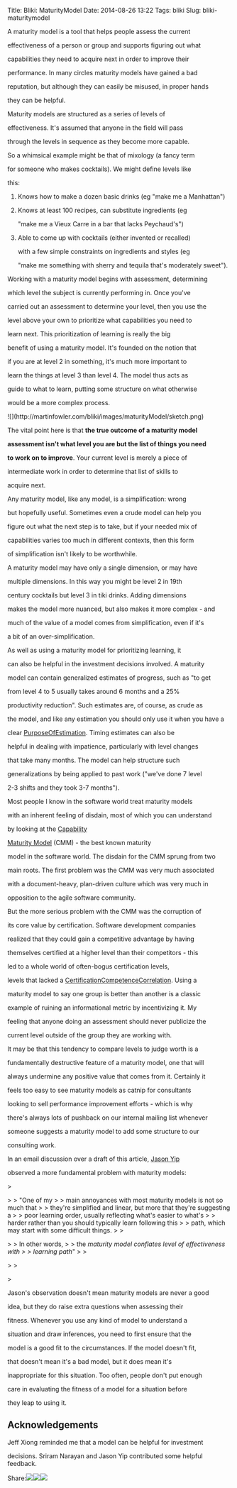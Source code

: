 Title: Bliki: MaturityModel
Date: 2014-08-26 13:22
Tags: bliki
Slug: bliki-maturitymodel

A maturity model is a tool that helps people assess the current

effectiveness of a person or group and supports figuring out what

capabilities they need to acquire next in order to improve their

performance. In many circles maturity models have gained a bad

reputation, but although they can easily be misused, in proper hands

they can be helpful.

</p>

Maturity models are structured as a series of levels of

effectiveness. It's assumed that anyone in the field will pass

through the levels in sequence as they become more capable.

</p>

So a whimsical example might be that of mixology (a fancy term

for someone who makes cocktails). We might define levels like

this:

</p>

1.  Knows how to make a dozen basic drinks (eg "make me a Manhattan")
2.  Knows at least 100 recipes, can substitute ingredients (eg
    </p>
    <p>
    "make me a Vieux Carre in a bar that lacks Peychaud's")
3.  Able to come up with cocktails (either invented or recalled)

    </p>
    with a few simple constraints on ingredients and styles (eg

    <p>
    "make me something with sherry and tequila that's moderately
    sweet").

Working with a maturity model begins with assessment, determining

which level the subject is currently performing in. Once you've

carried out an assessment to determine your level, then you use the

level above your own to prioritize what capabilities you need to

learn next. This prioritization of learning is really the big

benefit of using a maturity model. It's founded on the notion that

if you are at level 2 in something, it's much more important to

learn the things at level 3 than level 4. The model thus acts as

guide to what to learn, putting some structure on what otherwise

would be a more complex process.

</p>
![](http://martinfowler.com/bliki/images/maturityModel/sketch.png)

The vital point here is that <b>the true outcome of a maturity model

assessment isn't what level you are but the list of things you need

to work on to improve</b>. Your current level is merely a piece of

intermediate work in order to determine that list of skills to

acquire next.

</p>

Any maturity model, like any model, is a simplification: wrong

but hopefully useful. Sometimes even a crude model can help you

figure out what the next step is to take, but if your needed mix of

capabilities varies too much in different contexts, then this form

of simplification isn't likely to be worthwhile.

</p>

A maturity model may have only a single dimension, or may have

multiple dimensions. In this way you might be level 2 in 19th

century cocktails but level 3 in tiki drinks. Adding dimensions

makes the model more nuanced, but also makes it more complex - and

much of the value of a model comes from simplification, even if it's

a bit of an over-simplification.

</p>

As well as using a maturity model for prioritizing learning, it

can also be helpful in the investment decisions involved. A maturity

model can contain generalized estimates of progress, such as "to get

from level 4 to 5 usually takes around 6 months and a 25%

productivity reduction". Such estimates are, of course, as crude as

the model, and like any estimation you should only use it when you have
a

clear
[PurposeOfEstimation](http://martinfowler.com/bliki/PurposeOfEstimation.html).
Timing estimates can also be

helpful in dealing with impatience, particularly with level changes

that take many months. The model can help structure such

generalizations by being applied to past work ("we've done 7 level

2-3 shifts and they took 3-7 months").

</p>

Most people I know in the software world treat maturity models

with an inherent feeling of disdain, most of which you can understand

by looking at the
<a href="http://en.wikipedia.org/wiki/Capability_Maturity_Model">Capability

Maturity Model</a> (CMM) - the best known maturity

model in the software world. The disdain for the CMM sprung from two

main roots. The first problem was the CMM was very much associated

with a document-heavy, plan-driven culture which was very much in

opposition to the agile software community.

</p>

But the more serious problem with the CMM was the corruption of

its core value by certification. Software development companies

realized that they could gain a competitive advantage by having

themselves certified at a higher level than their competitors - this

led to a whole world of often-bogus certification levels,

levels that lacked a
[CertificationCompetenceCorrelation](http://martinfowler.com/bliki/CertificationCompetenceCorrelation.html).
Using a

maturity model to say one group is better than another is a classic

example of ruining an informational metric by incentivizing it. My

feeling that anyone doing an assessment should never publicize the

current level outside of the group they are working with.

</p>

It may be that this tendency to compare levels to judge worth is a

fundamentally destructive feature of a maturity model, one that will

always undermine any positive value that comes from it. Certainly it

feels too easy to see maturity models as catnip for consultants

looking to sell performance improvement efforts - which is why

there's always lots of pushback on our internal mailing list whenever

someone suggests a maturity model to add some structure to our

consulting work.

</p>

In an email discussion over a draft of this article, [Jason
Yip](http://jchyip.blogspot.com/)

observed a more fundamental problem with maturity models:

</p>

<p>
> </p>
>
> "One of my
>
> main annoyances with most maturity models is not so much that
>
> they're simplified and linear, but more that they're suggesting a
>
> poor learning order, usually reflecting what's easier to what's
>
> harder rather than you should typically learn following this
>
> path, which may start with some difficult things.
>
> </p>
>
> In other words,
>
> the <i>maturity model conflates level of effectiveness with
>
> learning path</i>"
>
> </p>
>
> </p>
> <p>

</p>

Jason's observation doesn't mean maturity models are never a good

idea, but they do raise extra questions when assessing their

fitness. Whenever you use any kind of model to understand a

situation and draw inferences, you need to first ensure that the

model is a good fit to the circumstances. If the model doesn't fit,

that doesn't mean it's a bad model, but it does mean it's

inappropriate for this situation. Too often, people don't put enough

care in evaluating the fitness of a model for a situation before

they leap to using it.

</p>

<div class="acknowledgements">

</p>

Acknowledgements
----------------

</p>

Jeff Xiong reminded me that a model can be helpful for investment

decisions. Sriram Narayan and Jason Yip contributed some helpful
feedback.

<p>

</div>

</p>

<span
class="label">Share:</span>[![](http://martinfowler.com/t_mini-a.png)](https://twitter.com/intent/tweet?url=http://martinfowler.com/bliki/MaturityModel.html&text=Bliki:%20MaturityModel "Share on Twitter")[![](http://martinfowler.com/fb-icon-20.png)](https://facebook.com/sharer.php?u=http://martinfowler.com/bliki/MaturityModel.html "Share on Facebook")[![](http://martinfowler.com/gplus-16.png)](https://plus.google.com/share?url=http://martinfowler.com/bliki/MaturityModel.html "Share on Google Plus")

</p>

